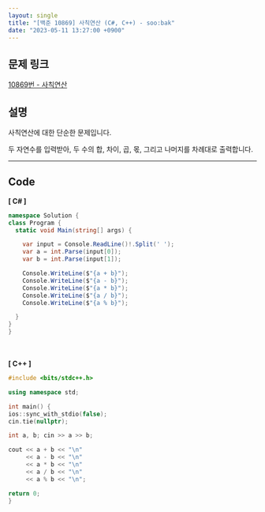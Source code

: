 ```yaml
---
layout: single
title: "[백준 10869] 사칙연산 (C#, C++) - soo:bak"
date: "2023-05-11 13:27:00 +0900"
---
```


## 문제 링크
  [10869번 - 사칙연산](https://www.acmicpc.net/problem/10869)

## 설명
사칙연산에 대한 단순한 문제입니다. <br>

두 자연수를 입력받아, 두 수의 합, 차이, 곱, 몫, 그리고 나머지를 차례대로 출력합니다. <br>

- - -

## Code
<b>[ C# ] </b>
<br>

  ```c#
namespace Solution {
  class Program {
    static void Main(string[] args) {

      var input = Console.ReadLine()!.Split(' ');
      var a = int.Parse(input[0]);
      var b = int.Parse(input[1]);

      Console.WriteLine($"{a + b}");
      Console.WriteLine($"{a - b}");
      Console.WriteLine($"{a * b}");
      Console.WriteLine($"{a / b}");
      Console.WriteLine($"{a % b}");

    }
  }
}
  ```
<br><br>
<b>[ C++ ] </b>
<br>

  ```c++
#include <bits/stdc++.h>

using namespace std;

int main() {
  ios::sync_with_stdio(false);
  cin.tie(nullptr);

  int a, b; cin >> a >> b;

  cout << a + b << "\n"
       << a - b << "\n"
       << a * b << "\n"
       << a / b << "\n"
       << a % b << "\n";

  return 0;
}
  ```
